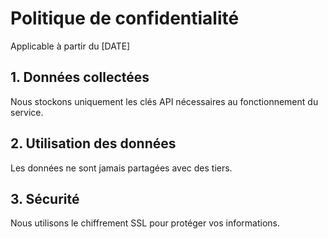 <!DOCTYPE html>
<html>
<body>
  <h1>Politique de confidentialité</h1>
  <p>Applicable à partir du [DATE]</p>
  
  <h2>1. Données collectées</h2>
  <p>Nous stockons uniquement les clés API nécessaires au fonctionnement du service.</p>
  
  <h2>2. Utilisation des données</h2>
  <p>Les données ne sont jamais partagées avec des tiers.</p>
  
  <h2>3. Sécurité</h2>
  <p>Nous utilisons le chiffrement SSL pour protéger vos informations.</p>
</body>
</html>
